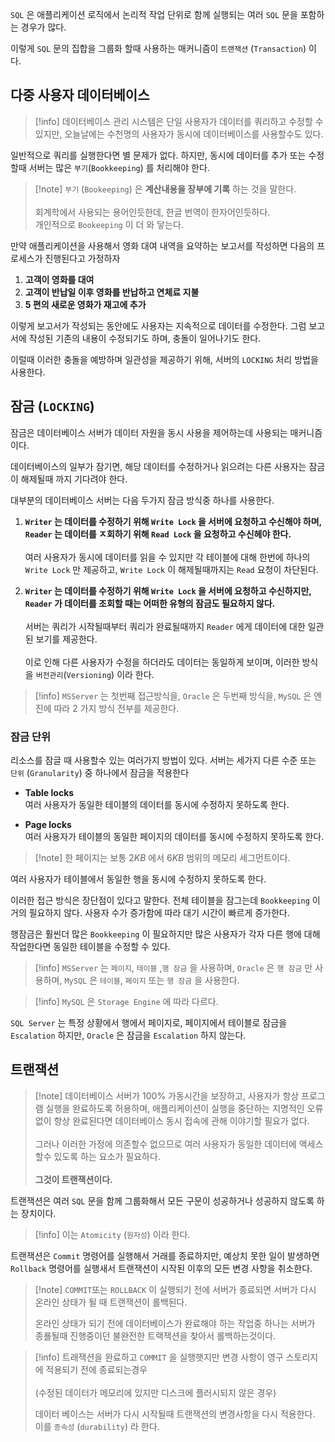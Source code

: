 
`SQL` 은 애플리케이션 로직에서 논리적 작업 단위로 함께 실행되는 여러 `SQL`  문을 포함하는 경우가 많다.

이렇게 `SQL` 문의 집합을 그룹화 할때 사용하는 매커니즘이 `트랜잭션` (`Transaction`) 이다.

## 다중 사용자 데이터베이스

>[!info] 데이터베이스 관리 시스템은 단일 사용자가 데이터를 쿼리하고 수정할 수 있지만, 오늘날에는 수천명의 사용자가 동시에 데이터베이스를 사용할수도 있다.

일반적으로 쿼리를 실행한다면 별 문제가 없다.
하지만, 동시에 데이터를 추가 또는 수정할때 서버는 많은 `부기`(`Bookkeeping`) 를 처리해야 한다.

>[!note] `부기` (`Bookeeping`) 은 **계산내용을 장부에 기록**  하는 것을 말한다.<br><br>회계학에서 사용되는 용어인듯한데, 한글 번역이 한자어인듯하다.<br> 개인적으로 `Bookeeping` 이 더 와 닿는다.

만약 애플리케이션을 사용해서 영화 대여 내역을 요약하는 보고서를 작성하면 다음의 프로세스가 진행된다고 가정하자

1. **고객이 영화를 대여**
2. **고객이 반납일 이후 영화를 반납하고 연체료 지불**
3. **5 편의 새로운 영화가 재고에 추가**

이렇게 보고서가 작성되는 동안에도 사용자는 지속적으로 데이터를 수정한다.
그럼 보고서에 작성된 기존의 내용이 수정되기도 하며, 충돌이 일어나기도 한다.

이럴때 이러한 충돌을 예방하며 일관성을 제공하기 위해, 서버의 `LOCKING` 처리 방법을 사용한다.

## 잠금 (`LOCKING`)

잠금은 데이터베이스 서버가 데이터 자원을 동시 사용을 제어하는데 사용되는 매커니즘이다.

데이터베이스의 일부가 잠기면, 해당 데이터를 수정하거나 읽으려는 다른 사용자는 잠금이 해제될때 까지 기다려야 한다.

대부분의 데이터베이스 서버는 다음 두가지 잠금 방식중 하나를 사용한다.

1.  **`Writer` 는 데이터를 수정하기 위해 `Write Lock` 을 서버에 요청하고 수신해야 하며,<br>`Reader` 는 데이터를 ㅈ회하기 위해 `Read Lock` 을 요청하고 수신헤야 한다.**<br><br>여러 사용자가 동시에 데이터를 읽을 수 있지만 각 테이블에 대해 한번에 하나의 `Write Lock` 만 제공하고, `Write Lock` 이 해제될때까지는 `Read` 요청이 차단된다.


2. **`Writer` 는 데이터를 수정하기 위해 `Write Lock` 을 서버에 요청하고 수신하지만, `Reader` 가 데이터를 조회할 때는 어떠한 유형의 잠금도 필요하지 않다.**<br><br>서버는 쿼리가 시작될때부터 쿼리가 완료될때까지 `Reader` 에게 데이터에 대한 일관된 보기를 제공한다.<br><br>이로 인해 다른 사용자가 수정을 하더라도 데이터는 동일하게 보이며, 이러한 방식을 `버전관리`(`Versioning`) 이라 한다.


>[!info] `MSServer` 는 첫번째 접근방식을, `Oracle` 은 두번째 방식을, `MySQL` 은 엔진에 따라 $2$ 가지 방식 전부를 제공한다.

### 잠금 단위

리소스를 잠글 때 사용할수 있는 여러가지 방법이 있다.
서버는 세가지 다른 수준 또는 `단위` (`Granularity`) 중 하나에서 잠금을 적용한다

- **Table locks**<br>여러 사용자가 동일한 테이블의 데이터를 동시에 수정하지 못하도록 한다.

- **Page locks**<br>여러 사용자가 테이블의 동일한 페이지의 데이터를 동시에 수정하지 못하도록 한다.
>[!note] 한 페이지는 보통 $2KB$ 에서 $6KB$ 범위의 메모리 세그먼트이다.

여러 사용자가 테이블에서 동일한 행을 동시에 수정하지 못하도록 한다.

이러한 접근 방식은 장단점이 있다고 말한다.
전체 테이블을 잠그는데 `Bookkeeping` 이 거의 필요하지 않다.
사용자 수가 증가함에 따라 대기 시간이 빠르게 증가한다.

행잠금은 훨씬더 많은 `Bookkeeping` 이 필요하지만 많은 사용자가 각자 다른 행에 대해 작업한다면 동일한 테이블을 수정할 수 있다.

>[!info] `MSServer` 는 `페이지`, `테이블` ,`행 잠금` 을 사용하며, `Oracle` 은 `행 잠금` 만 사용하며, `MySQL` 은 `테이블`, `페이지` 또는 `행 잠금` 을 사용한다.

>[!info] `MySQL` 은 `Storage Engine` 에 따라 다르다.

`SQL Server` 는 특정 상황에서 행에서 페이지로, 페이지에서 테이블로 잠금을 `Escalation` 하지만, `Oracle` 은 잠금을 `Escalation` 하지 않는다.

## 트랜잭션

>[!note] 데이터베이스 서버가 $100\%$ 가동시간을 보장하고, 사용자가 항상 프로그램 실행을 완료하도록 허용하며, 애플리케이션이 실행을 중단하는 지명적인 오류 없이 항상 완료된다면 데이터베이스 동시 접속에 관해 이야기할 필요가 없다. <br><br>그러나 이러한 가정에 의존할수 없으므로 여러 사용자가 동일한 데이터에 액세스 할수 있도록 하는 요소가 필요하다.<br><br>**그것이 트랜잭션이다.**

트랜잭션은 여러 `SQL` 문을 함께 그룹화해서 모든 구문이 성공하거나 성공하지 않도록 하는 장치이다.

>[!info] 이는 `Atomicity` (`원자성`) 이라 한다.

트랜잭션은 `Commit` 명령어를 실행해서 거래를 종료하지만, 예상치 못한 일이 발생하면 `Rollback`  명령어를 실행새서 트랜잭션이 시작된 이후의 모든 변경 사항을 취소한다.

>[!note] `COMMIT`또는 `ROLLBACK` 이 실행되기 전에 서버가 종료되면 서버가 다시 온라인 상태가 될 때 트랜잭션이 롤백된다.
>
>온라인 상태가 되기 전에 데이터베이스가 완료해야 하는 작업중 하나는 서버가 종룔될때 진행중이던 불완전한 트랙잭션을 찾아서 롤백하는것이다.

>[!info] 트래잭션을 완료하고 `COMMIT`  을 실행햇지만 변경 사항이 영구 스토리지에 적용되기 전에 종료되는경우  <br><br>(수정된 데이터가 메모리에 있지만 디스크에 플러시되지 않은 경우)
>
> 데이터 베이스는 서버가 다시 시작될때 트랜잭션의 변경사항을 다시 적용한다. 이를 `종속성` (`durability`)  라 한다.









